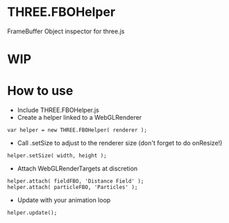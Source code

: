 # THREE.FBOHelper
FrameBuffer Object inspector for three.js

# WIP

# How to use

- Include THREE.FBOHelper.js
- Create a helper linked to a WebGLRenderer
```
var helper = new THREE.FBOHelper( renderer );
````
- Call .setSize to adjust to the renderer size (don't forget to do onResize!)
```
helper.setSize( width, height );
```
- Attach WebGLRenderTargets at discretion
```
helper.attach( fieldFBO, 'Distance Field' );
helper.attach( particleFBO, 'Particles' );
```
- Update with your animation loop
```
helper.update();
```
